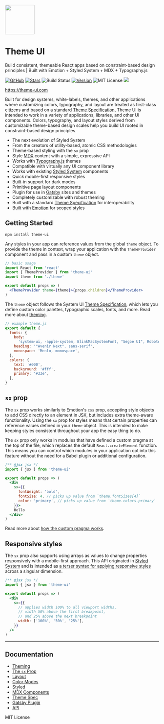 <img
  src="https://contrast.now.sh/cff/40f?size=192&fontSize=2&baseline=2&fontWeight=900&radius=32&text=UI"
  width="96"
  heigh="96"
/>

# Theme UI

Build consistent, themeable React apps based on constraint-based design principles | Built with Emotion + Styled System + MDX + Typography.js

[![GitHub][github-badge]][github]
[![Stars][]][github]
![Build Status][]
[![Version][]][npm]
![MIT License][]
![][size]

https://theme-ui.com

[github]: https://github.com/system-ui/theme-ui
[github-badge]: https://flat.badgen.net/badge/-/github?icon=github&label
[stars]: https://badgen.net/github/stars/system-ui/theme-ui
[build status]: https://flat.badgen.net/github/status/system-ui/theme-ui
[version]: https://flat.badgen.net/npm/v/theme-ui
[npm]: https://npmjs.com/package/theme-ui
[mit license]: https://flat.badgen.net/badge/license/MIT/blue
[size]: https://flat.badgen.net/bundlephobia/minzip/theme-ui

Built for design systems, white-labels, themes, and other applications where customizing colors, typography, and layout are treated as first-class citizens
and based on a standard [Theme Specification][],
Theme UI is intended to work in a variety of applications, libraries, and other UI components.
Colors, typography, and layout styles derived from customizable theme-based design scales
help you build UI rooted in constraint-based design principles.

- The next evolution of Styled System
- From the creators of utility-based, atomic CSS methodologies
- Theme-based styling with the `sx` prop
- Style [MDX][] content with a simple, expressive API
- Works with [Typography.js][] themes
- Compatible with virtually any UI component library
- Works with existing [Styled System][] components
- Quick mobile-first responsive styles
- Built-in support for dark modes
- Primitive page layout components
- Plugin for use in [Gatsby][] sites and themes
- Completely customizable with robust theming
- Built with a standard [Theme Specification][] for interoperability
- Built with [Emotion][] for scoped styles

[emotion]: https://emotion.sh
[mdx]: https://mdxjs.com
[styled system]: https://styled-system.com
[gatsby]: https://gatsbyjs.org
[theme specification]: https://system-ui.com/theme
[typography.js]: https://github.com/KyleAMathews/typography.js

## Getting Started

```sh
npm install theme-ui
```

Any styles in your app can reference values from the global `theme` object.
To provide the theme in context,
wrap your application with the `ThemeProvider` component and pass in a custom `theme` object.

```jsx
// basic usage
import React from 'react'
import { ThemeProvider } from 'theme-ui'
import theme from './theme'

export default props => (
  <ThemeProvider theme={theme}>{props.children}</ThemeProvider>
)
```

The `theme` object follows the System UI [Theme Specification](/theme-spec),
which lets you define custom color palettes, typographic scales, fonts, and more.
Read more about [theming](https://theme-ui.com/theming).

```js
// example theme.js
export default {
  fonts: {
    body:
      'system-ui, -apple-system, BlinkMacSystemFont, "Segoe UI", Roboto, "Helvetica Neue", sans-serif',
    heading: '"Avenir Next", sans-serif',
    monospace: 'Menlo, monospace',
  },
  colors: {
    text: '#000',
    background: '#fff',
    primary: '#33e',
  },
}
```

## `sx` prop

The `sx` prop works similarly to Emotion's `css` prop, accepting style objects to add CSS directly to an element in JSX, but includes extra theme-aware functionality.
Using the `sx` prop for styles means that certain properties can reference values defined in your `theme` object.
This is intended to make keeping styles consistent throughout your app the easy thing to do.

The `sx` prop only works in modules that have defined a custom pragma at the top of the file, which replaces the default `React.createElement` function.
This means you can control which modules in your application opt into this feature without the need for a Babel plugin or additional configuration.

```jsx
/** @jsx jsx */
import { jsx } from 'theme-ui'

export default props => (
  <div
    sx={{
      fontWeight: 'bold',
      fontSize: 4, // picks up value from `theme.fontSizes[4]`
      color: 'primary', // picks up value from `theme.colors.primary`
    }}>
    Hello
  </div>
)
```

Read more about [how the custom pragma works](https://theme-ui.com/guides/how-it-works/#jsx-pragma).

## Responsive styles

The `sx` prop also supports using arrays as values to change properties responsively with a mobile-first approach.
This API originated in [Styled System][] and is intended as [a terser syntax for applying responsive styles](https://styled-system.com/guides/array-props) across a singular dimension.

```jsx
/** @jsx jsx */
import { jsx } from 'theme-ui'

export default props => (
  <div
    sx={{
      // applies width 100% to all viewport widths,
      // width 50% above the first breakpoint,
      // and 25% above the next breakpoint
      width: ['100%', '50%', '25%'],
    }}
  />
)
```

---

## Documentation

- [Theming](https://theme-ui.com/theming)
- [The `sx` Prop](https://theme-ui.com/sx-prop)
- [Layout](https://theme-ui.com/layout)
- [Color Modes](https://theme-ui.com/color-modes)
- [Styled](https://theme-ui.com/styled)
- [MDX Components](https://theme-ui.com/mdx-components)
- [Theme Spec](https://theme-ui.com/theme-spec)
- [Gatsby Plugin](https://theme-ui.com/packages/gatsby-plugin)
- [API](https://theme-ui.com/api)

MIT License
